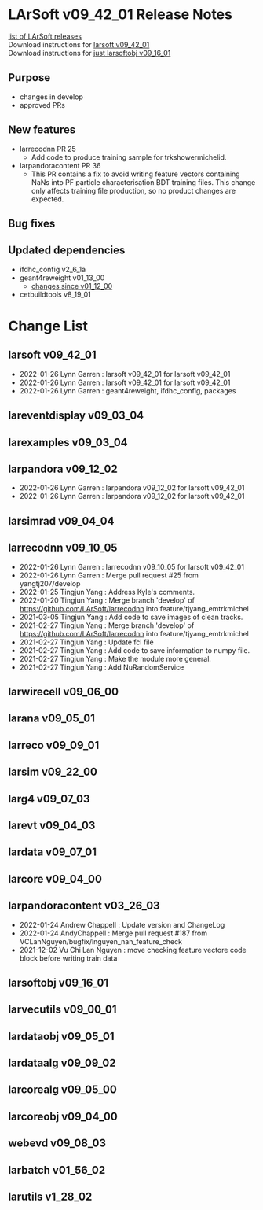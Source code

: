 # LArSoft v09_42_01 Release Notes



[list of LArSoft releases](LArSoft_release_list)  
Download instructions for [larsoft v09_42_01](https://scisoft.fnal.gov/scisoft/bundles/larsoft/v09_42_01/larsoft-v09_42_01.html)  
Download instructions for [just larsoftobj v09_16_01](https://scisoft.fnal.gov/scisoft/bundles/larsoftobj/v09_16_01/larsoftobj-v09_16_01.html)

## Purpose

-   changes in develop
-   approved PRs

## New features

-   larrecodnn PR 25
    -   Add code to produce training sample for trkshowermichelid.
-   larpandoracontent PR 36
    -   This PR contains a fix to avoid writing feature vectors containing NaNs into PF particle characterisation BDT training files. This change only affects training file production, so no product changes are expected.

## Bug fixes

## Updated dependencies

-   ifdhc_config v2_6_1a
-   geant4reweight v01_13_00
    -   [changes since v01_12_00](https://github.com/NuSoftHEP/Geant4Reweight/compare/v01_12_00...v01_13_00)
-   cetbuildtools v8_19_01

# Change List

## larsoft v09_42_01

-   2022-01-26 Lynn Garren : larsoft v09_42_01 for larsoft v09_42_01
-   2022-01-26 Lynn Garren : larsoft v09_42_01 for larsoft v09_42_01
-   2022-01-26 Lynn Garren : geant4reweight, ifdhc_config, packages

## lareventdisplay v09_03_04

## larexamples v09_03_04

## larpandora v09_12_02

-   2022-01-26 Lynn Garren : larpandora v09_12_02 for larsoft v09_42_01
-   2022-01-26 Lynn Garren : larpandora v09_12_02 for larsoft v09_42_01

## larsimrad v09_04_04

## larrecodnn v09_10_05

-   2022-01-26 Lynn Garren : larrecodnn v09_10_05 for larsoft v09_42_01
-   2022-01-26 Lynn Garren : Merge pull request \#25 from yangtj207/develop
-   2022-01-25 Tingjun Yang : Address Kyle's comments.
-   2022-01-20 Tingjun Yang : Merge branch 'develop' of https://github.com/LArSoft/larrecodnn into feature/tjyang_emtrkmichel
-   2021-03-05 Tingjun Yang : Add code to save images of clean tracks.
-   2021-02-27 Tingjun Yang : Merge branch 'develop' of https://github.com/LArSoft/larrecodnn into feature/tjyang_emtrkmichel
-   2021-02-27 Tingjun Yang : Update fcl file
-   2021-02-27 Tingjun Yang : Add code to save information to numpy file.
-   2021-02-27 Tingjun Yang : Make the module more general.
-   2021-02-27 Tingjun Yang : Add NuRandomService

## larwirecell v09_06_00

## larana v09_05_01

## larreco v09_09_01

## larsim v09_22_00

## larg4 v09_07_03

## larevt v09_04_03

## lardata v09_07_01

## larcore v09_04_00

## larpandoracontent v03_26_03

-   2022-01-24 Andrew Chappell : Update version and ChangeLog
-   2022-01-24 AndyChappell : Merge pull request \#187 from VCLanNguyen/bugfix/lnguyen_nan_feature_check
-   2021-12-02 Vu Chi Lan Nguyen : move checking feature vectore code block before writing train data

## larsoftobj v09_16_01

## larvecutils v09_00_01

## lardataobj v09_05_01

## lardataalg v09_09_02

## larcorealg v09_05_00

## larcoreobj v09_04_00

## webevd v09_08_03

## larbatch v01_56_02

## larutils v1_28_02
